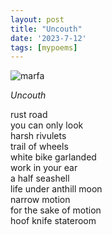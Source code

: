```yaml
---
layout: post
title: "Uncouth"
date: '2023-7-12'
tags: [mypoems]
---
```


![marfa](/assets/marfa.png)

<em>Uncouth</em>

rust road<br>
you can only look<br>
harsh rivulets<br>
trail of wheels<br>
white bike garlanded<br>
work in your ear <br>
a half seashell <br>
life under anthill moon<br>
narrow motion<br>
for the sake of motion<br>
hoof knife stateroom